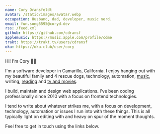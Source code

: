 ```yaml
---
name: Cory Dransfeldt
avatar: /static/images/avatar.webp
occupation: Husband, dad, developer, music nerd.
email: fun.song5595@coryd.dev
rss: /feed.xml
github: https://github.com/cdransf
applemusic: https://music.apple.com/profile/cdme
trakt: https://trakt.tv/users/cdransf
oku: https://oku.club/user/cory
---
```


Hi! I'm Cory 👋🏻

I'm a software developer in Camarillo, California. I enjoy hanging out with my beautiful family and 4 rescue dogs, technology, automation, <a href="https://music.apple.com/profile/cdme" target="_blank" rel="noopener noreferrer">music</a>, writing, <a href="https://oku.club/user/cory" target="_blank" rel="noopener noreferrer">reading</a> and <a href="https://trakt.tv/users/cdransf" target="_blank" rel="noopener noreferrer">tv and movies</a>.

I build, maintain and design web applications. I've been coding professionally since 2010 with a focus on frontend technologies.

I tend to write about whatever strikes me, with a focus on development, technology, automation or issues I run into with these things. This is all typically light on editing with and heavy on spur of the moment thoughts.

Feel free to get in touch using the links below.
